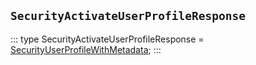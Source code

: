 ## `SecurityActivateUserProfileResponse`
:::
type SecurityActivateUserProfileResponse = [SecurityUserProfileWithMetadata](./SecurityUserProfileWithMetadata.md);
:::
